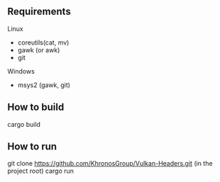 ## Requirements
Linux
* coreutils(cat, mv)
* gawk (or awk)
* git

Windows
* msys2 (gawk, git)

## How to build
cargo build

## How to run

git clone https://github.com/KhronosGroup/Vulkan-Headers.git (in the project root)
cargo run

